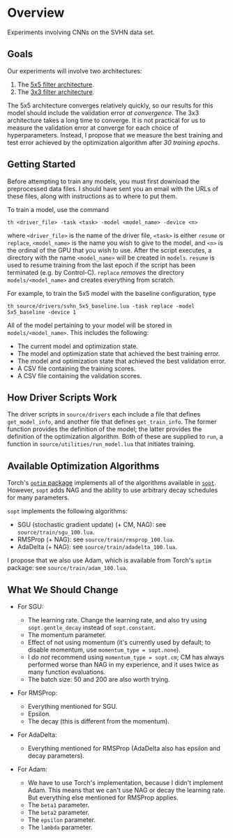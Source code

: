 <!--
  ** File Name: README.md
  ** Author:    Aditya Ramesh
  ** Date:      05/08/2015
  ** Contact:   _@adityaramesh.com
-->

# Overview

Experiments involving CNNs on the SVHN data set.

## Goals

Our experiments will involve two architectures:

  1. The [5x5 filter architecture](source/models/cnn_5x5.lua).
  2. The [3x3 filter architecture](source/models/cnn_3x3.lua).

The 5x5 architecture converges relatively quickly, so our results for this model
should include the validation error *at convergence*. The 3x3 architecture takes
a long time to converge. It is not practical for us to measure the validation
error at converge for each choice of hyperparameters. Instead, I propose that we
measure the best training and test error achieved by the optimization algorithm
after *30 training epochs*.

## Getting Started

Before attempting to train any models, you must first download the preprocessed
data files. I should have sent you an email with the URLs of these files, along
with instructions as to where to put them.

To train a model, use the command

	th <driver_file> -task <task> -model <model_name> -device <n>

where `<driver_file>` is the name of the driver file, `<task>` is either
`resume` or `replace`, `<model_name>` is the name you wish to give to the model,
and `<n>` is the ordinal of the GPU that you wish to use. After the script
executes, a directory with the name `<model_name>` will be created in `models`.
`resume` is used to resume training from the last epoch if the script has been
terminated (e.g. by Control-C). `replace` *removes* the directory
`models/<model_name>` and creates everything from scratch.

For example, to train the 5x5 model with the baseline configuration, type

	th source/drivers/svhn_5x5_baseline.lua -task replace -model 5x5_baseline -device 1

All of the model pertaining to your model will be stored in
`models/<model_name>`. This includes the following:

  - The current model and optimization state.
  - The model and optimization state that achieved the best training error.
  - The model and optimization state that achieved the best validation error.
  - A CSV file containing the training scores.
  - A CSV file containing the validation scores.

## How Driver Scripts Work

The driver scripts in `source/drivers` each include a file that defines
`get_model_info`, and another file that defines `get_train_info`. The former
function provides the definition of the model; the latter provides the
definition of the optimization algorithm. Both of these are supplied to `run`, a
function in `source/utilities/run_model.lua` that initiates training.

## Available Optimization Algorithms

Torch's [`optim` package](https://github.com/torch/optim) implements all of the
algorithms available in [`sopt`](https://github.com/adityaramesh/torch_utils).
However, `sopt` adds NAG and the ability to use arbitrary decay schedules for
many parameters.

`sopt` implements the following algorithms:

  - SGU (stochastic gradient update) (+ CM, NAG): see `source/train/sgu_100.lua`.
  - RMSProp (+ NAG): see `source/train/rmsprop_100.lua`.
  - AdaDelta (+ NAG): see `source/train/adadelta_100.lua`.

I propose that we also use Adam, which is available from Torch's `optim`
package: see `source/train/adam_100.lua`.

## What We Should Change

- For SGU:
  - The learning rate. Change the learning rate, and also try using
  `sopt.gentle_decay` instead of `sopt.constant`.
  - The momentum parameter.
  - Effect of not using momentum (it's currently used by default; to disable
  momentum, use `momentum_type = sopt.none`).
  - I *do not* recommend using `momentum_type = sopt.cm`; CM has always
  performed worse than NAG in my experience, and it uses twice as many function
  evaluations.
  - The batch size: 50 and 200 are also worth trying.

- For RMSProp:
  - Everything mentioned for SGU.
  - Epsilon.
  - The decay (this is different from the momentum).

- For AdaDelta:
  - Everything mentioned for RMSProp (AdaDelta also has epsilon and decay
  parameters).

- For Adam:
  - We have to use Torch's implementation, because I didn't implement Adam. This
  means that we can't use NAG or decay the learning rate. But everything else
  mentioned for RMSProp applies.
  - The `beta1` parameter.
  - The `beta2` parameter.
  - The `epsilon` parameter.
  - The `lambda` parameter.
